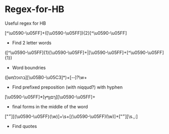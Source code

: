 # Regex-for-HB
Useful regex for HB

[^\u0590-\u05FF]+([\u0590-\u05FF]){2}[^\u0590-\u05FF]
* Find 2 letter words

([^\u0590-\u05FF]{1}[\u0590-\u05FF]+|[\u0590-\u05FF]+[^\u0590-\u05FF]{1})
* Word boundries

([בהוכלמש][\u05B0-\u05C3]*)+[-‑]?\w+
* Find prefixed preposition (with niqqud?) with hyphen

[\u0590-\u05FF]*[ךםןףץ][\u0590-\u05FF]+
* final forms in the middle of the word

["״][(\u0590-\u05FF)(\w)]+\s+[(\u0590-\u05FF)(\w)]+["״][\s\.\,\:]
* Find quotes
